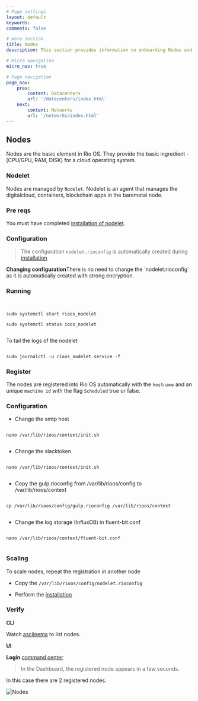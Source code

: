 ```yaml
---
# Page settings
layout: default
keywords:
comments: false

# Hero section
title: Nodes
description: This section provides information on onboarding Nodes and managing them.

# Micro navigation
micro_nav: true

# Page navigation
page_nav:
    prev:
        content: Datacenters
        url: '/datacenters/index.html'
    next:
        content: Networks
        url: '/networks/index.html'
---
```


## Nodes

Nodes are the basic element in Rio OS. They provide the basic ingredient - [CPU/GPU, RAM, DISK) for a cloud operating system.

### Nodelet

Nodes are managed by `Nodelet`. Nodelet is an agent that manages the digitalcloud, containers, blockchain apps in the baremetal node.

### Pre reqs

You must have completed [installation of nodelet](/docs/getting_started/installing).

### Configuration

> The configuration `nodelet.rioconfig` is automatically created during [installation](/docs/getting_started/installing)

<div class="callout callout--info">
    <p><strong>Changing configuration</strong>There is no need to change the `nodelet.rioconfig` as it is automatically created with strong encryption.</p>    
</div>


### Running


``` 


sudo systemctl start rioos_nodelet

sudo systemctl status ioos_nodelet


```

To tail the logs of the nodelet

```

sudo journalctl -u rioos_nodelet.service -f

```

### Register

The nodes are registered into Rio OS automatically with the `hostname` and an unique `machine id` with the flag `Scheduled` true or false. 

### Configuration

- Change the smtp host 

```

nano /var/lib/rioos/context/init.sh


``` 

- Change the slacktoken

```

nano /var/lib/rioos/context/init.sh


``` 

- Copy the gulp.rioconfig from /var/lib/rioos/config to /var/lib/rioos/context

```

cp /var/lib/rioos/config/gulp.rioconfig /var/lib/rioos/context


``` 

- Change the log storage (InfluxDB) in fluent-bit.conf

```

nano /var/lib/rioos/context/fluent-bit.conf


``` 


### Scaling

To scale nodes, repeat the registration in another node 

- Copy the `/var/lib/rioos/config/nodelet.rioconfig` 

- Perform the [installation](/docs/getting_started/installing)


### Verify

**CLI**

Watch [asciinema](/docs/cli) to list nodes.

**UI**

**Login**  [command center](/docs/command_center)

> In the Dashboard, the registered node appears in a few seconds. 

In this case there are 2 registered nodes.

![Nodes](/docs/doks-theme/assets/images/infra/snapshot_nodes.png)
